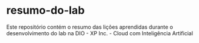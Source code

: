 # resumo-do-lab
Este repositório contém o resumo das lições aprendidas durante o desenvolvimento do lab na DIO - XP Inc. - Cloud com Inteligência Artificial
